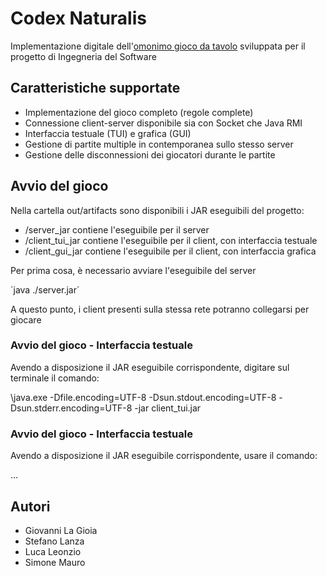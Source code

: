 # Codex Naturalis

Implementazione digitale dell'[omonimo gioco da tavolo](https://boardgamegeek.com/boardgame/314503/codex-naturalis) 
sviluppata per il progetto di Ingegneria del Software

## Caratteristiche supportate

- Implementazione del gioco completo (regole complete)
- Connessione client-server disponibile sia con Socket 
  che Java RMI
- Interfaccia testuale (TUI) e grafica (GUI)
- Gestione di partite multiple in contemporanea sullo stesso server
- Gestione delle disconnessioni dei giocatori durante le partite

## Avvio del gioco

Nella cartella out/artifacts sono disponibili i JAR eseguibili del progetto:
- /server_jar contiene l'eseguibile per il server
- /client_tui_jar contiene l'eseguibile per il client, con interfaccia testuale
- /client_gui_jar contiene l'eseguibile per il client, con interfaccia grafica


Per prima cosa, è necessario avviare l'eseguibile del server

´java ./server.jar´

A questo punto, i client presenti sulla stessa rete potranno collegarsi per giocare

### Avvio del gioco - Interfaccia testuale

Avendo a disposizione il JAR eseguibile corrispondente, 
digitare sul terminale il comando:

\java.exe -Dfile.encoding=UTF-8 -Dsun.stdout.encoding=UTF-8 -Dsun.stderr.encoding=UTF-8 -jar client_tui.jar

### Avvio del gioco - Interfaccia testuale

Avendo a disposizione il JAR eseguibile corrispondente, usare il comando:

...


## Autori

- Giovanni La Gioia
- Stefano Lanza
- Luca Leonzio
- Simone Mauro


